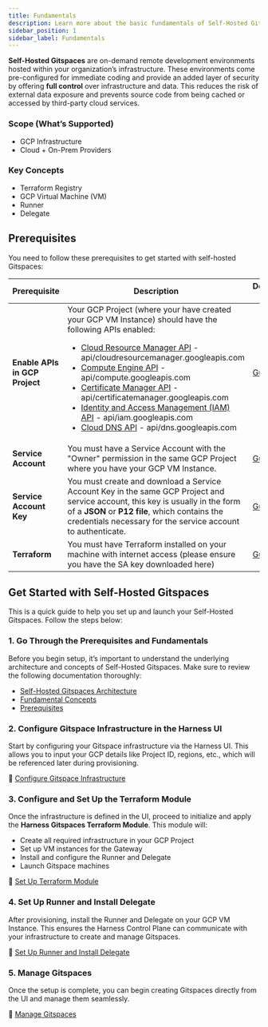 ```yaml
---
title: Fundamentals
description: Learn more about the basic fundamentals of Self-Hosted Gitspaces. 
sidebar_position: 1
sidebar_label: Fundamentals
---
```


**Self-Hosted Gitspaces** are on-demand remote development environments hosted within your organization’s infrastructure. These environments come pre-configured for immediate coding and provide an added layer of security by offering **full control** over infrastructure and data. This reduces the risk of external data exposure and prevents source code from being cached or accessed by third-party cloud services.

### Scope (What’s Supported)
- GCP Infrastructure  
- Cloud + On-Prem Providers  

### Key Concepts
- Terraform Registry  
- GCP Virtual Machine (VM)  
- Runner  
- Delegate  


## Prerequisites

You need to follow these prerequisites to get started with self-hosted Gitspaces:

| **Prerequisite**    | **Description** | **Documentation Guide** | 
| -------- | ------- | ---------- | 
| **Enable APIs in GCP Project** | Your GCP Project (where your have created your GCP VM Instance) should have the following APIs enabled:  <ul><li>[Cloud Resource Manager API](https://cloud.google.com/resource-manager/reference/rest) - api/cloudresourcemanager.googleapis.com</li><li>[Compute Engine API](https://cloud.google.com/compute/docs/reference/rest/v1) - api/compute.googleapis.com</li><li>[Certificate Manager API](https://cloud.google.com/certificate-manager/docs/reference/certificate-manager/rest) - api/certificatemanager.googleapis.com</li><li>[Identity and Access Management (IAM) API](https://cloud.google.com/iam/docs/reference/rest) - api/iam.googleapis.com</li><li>[Cloud DNS API](https://cloud.google.com/dns/docs/reference/rest/v1) - api/dns.googleapis.com</li></ul>   | [Guide](https://cloud.google.com/endpoints/docs/openapi/enable-api) |
| **Service Account** | You must have a Service Account with the "Owner" permission in the same GCP Project where you have your GCP VM Instance.| [Guide](https://cloud.google.com/iam/docs/service-accounts-create) | 
| **Service Account Key** | You must create and download a Service Account Key in the same GCP Project and service account, this key is usually in the form of a **JSON** or **P12 file**, which contains the credentials necessary for the service account to authenticate. | [Guide](https://cloud.google.com/iam/docs/keys-create-delete) | 
| **Terraform** | You must have Terraform installed on your machine with internet access (please ensure you have the SA key downloaded here) | [Guide](https://developer.hashicorp.com/terraform/tutorials/aws-get-started/install-cli) |

## Get Started with Self-Hosted Gitspaces

This is a quick guide to help you set up and launch your Self-Hosted Gitspaces. Follow the steps below:

### 1. Go Through the Prerequisites and Fundamentals

Before you begin setup, it’s important to understand the underlying architecture and concepts of Self-Hosted Gitspaces. Make sure to review the following documentation thoroughly:

- [Self-Hosted Gitspaces Architecture](/docs/cloud-development-environments/deep-dive-into-gitspaces/self-hosted-architecture.md)  
- [Fundamental Concepts](/docs/cloud-development-environments/self-hosted-gitspaces/fundamentals.md)  
- [Prerequisites](/docs/cloud-development-environments/self-hosted-gitspaces/fundamentals.md)  

### 2. Configure Gitspace Infrastructure in the Harness UI

Start by configuring your Gitspace infrastructure via the Harness UI. This allows you to input your GCP details like Project ID, regions, etc., which will be referenced later during provisioning.

🔗 [Configure Gitspace Infrastructure](/docs/cloud-development-environments/self-hosted-gitspaces/gitspace-infra-ui.md)

### 3. Configure and Set Up the Terraform Module

Once the infrastructure is defined in the UI, proceed to initialize and apply the **Harness Gitspaces Terraform Module**. This module will:

- Create all required infrastructure in your GCP Project  
- Set up VM instances for the Gateway  
- Install and configure the Runner and Delegate  
- Launch Gitspace machines  

🔗 [Set Up Terraform Module](/docs/cloud-development-environments/self-hosted-gitspaces/gitspace-infra-terraform.md)

### 4. Set Up Runner and Install Delegate

After provisioning, install the Runner and Delegate on your GCP VM Instance. This ensures the Harness Control Plane can communicate with your infrastructure to create and manage Gitspaces.

🔗 [Set Up Runner and Install Delegate](/docs/cloud-development-environments/self-hosted-gitspaces/runner-delegate.md)

### 5. Manage Gitspaces

Once the setup is complete, you can begin creating Gitspaces directly from the UI and manage them seamlessly.

🔗 [Manage Gitspaces](/docs/cloud-development-environments/manage-gitspaces/create-gitspaces.md)